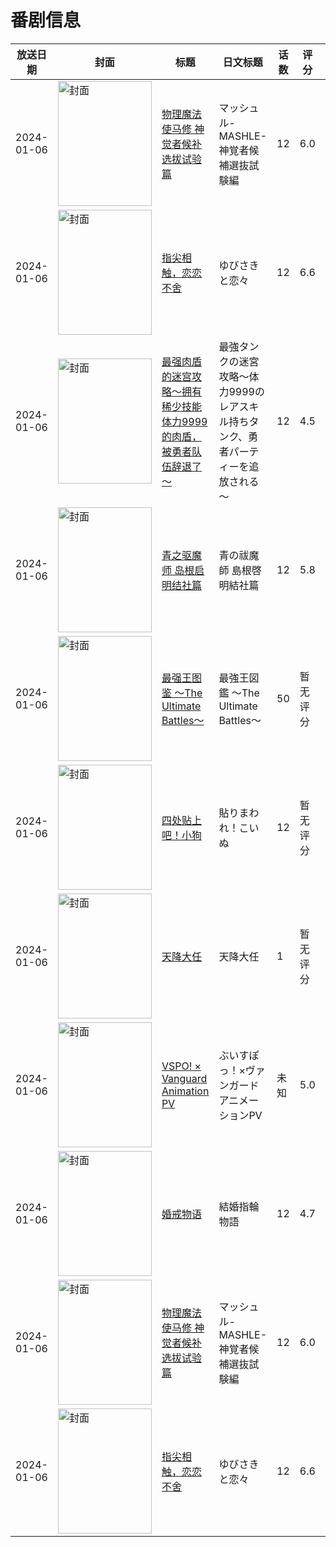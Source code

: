 # 番剧信息

|放送日期|封面|标题|日文标题|话数|评分|评分人数|
|---|---|---|---|---|---|---|
|2024-01-06|<img src="https://lain.bgm.tv/pic/cover/c/f8/39/443493_ZfhAh.jpg" alt="封面" style="width:150px;height:200px;object-fit:cover;">|[物理魔法使马修 神觉者候补选拔试验篇](https://bangumi.tv/subject/443493)|マッシュル-MASHLE- 神覚者候補選抜試験編|12|6.0|1388人评分|
|2024-01-06|<img src="https://lain.bgm.tv/pic/cover/c/0e/00/444334_b1NxS.jpg" alt="封面" style="width:150px;height:200px;object-fit:cover;">|[指尖相触，恋恋不舍](https://bangumi.tv/subject/444334)|ゆびさきと恋々|12|6.6|850人评分|
|2024-01-06|<img src="https://lain.bgm.tv/pic/cover/c/85/3e/458047_1Y9eY.jpg" alt="封面" style="width:150px;height:200px;object-fit:cover;">|[最强肉盾的迷宫攻略～拥有稀少技能体力9999的肉盾，被勇者队伍辞退了～](https://bangumi.tv/subject/458047)|最強タンクの迷宮攻略～体力9999のレアスキル持ちタンク、勇者パーティーを追放される～|12|4.5|757人评分|
|2024-01-06|<img src="https://lain.bgm.tv/pic/cover/c/ba/26/411450_5j4c7.jpg" alt="封面" style="width:150px;height:200px;object-fit:cover;">|[青之驱魔师 岛根启明结社篇](https://bangumi.tv/subject/411450)|青の祓魔師 島根啓明結社篇|12|5.8|429人评分|
|2024-01-06|<img src="https://lain.bgm.tv/pic/cover/c/ba/12/473811_0T9W4.jpg" alt="封面" style="width:150px;height:200px;object-fit:cover;">|[最强王图鉴 ～The Ultimate Battles～](https://bangumi.tv/subject/473811)|最強王図鑑 ～The Ultimate Battles～|50|暂无评分|少于10人评分|
|2024-01-06|<img src="https://lain.bgm.tv/pic/cover/c/dd/26/454505_rJxjW.jpg" alt="封面" style="width:150px;height:200px;object-fit:cover;">|[四处贴上吧！小狗](https://bangumi.tv/subject/454505)|貼りまわれ！こいぬ|12|暂无评分|少于10人评分|
|2024-01-06|<img src="https://lain.bgm.tv/pic/cover/c/00/88/450524_BNUNX.jpg" alt="封面" style="width:150px;height:200px;object-fit:cover;">|[天降大任](https://bangumi.tv/subject/450524)|天降大任|1|暂无评分|少于10人评分|
|2024-01-06|<img src="https://lain.bgm.tv/pic/cover/c/4d/db/473818_8i6hX.jpg" alt="封面" style="width:150px;height:200px;object-fit:cover;">|[VSPO! × Vanguard Animation PV](https://bangumi.tv/subject/473818)|ぶいすぽっ！×ヴァンガード アニメーションPV|未知|5.0|14人评分|
|2024-01-06|<img src="https://lain.bgm.tv/pic/cover/c/22/ef/415772_fU77d.jpg" alt="封面" style="width:150px;height:200px;object-fit:cover;">|[婚戒物语](https://bangumi.tv/subject/415772)|結婚指輪物語|12|4.7|686人评分|
|2024-01-06|<img src="https://lain.bgm.tv/pic/cover/c/f8/39/443493_ZfhAh.jpg" alt="封面" style="width:150px;height:200px;object-fit:cover;">|[物理魔法使马修 神觉者候补选拔试验篇](https://bangumi.tv/subject/443493)|マッシュル-MASHLE- 神覚者候補選抜試験編|12|6.0|1388人评分|
|2024-01-06|<img src="https://lain.bgm.tv/pic/cover/c/0e/00/444334_b1NxS.jpg" alt="封面" style="width:150px;height:200px;object-fit:cover;">|[指尖相触，恋恋不舍](https://bangumi.tv/subject/444334)|ゆびさきと恋々|12|6.6|850人评分|
